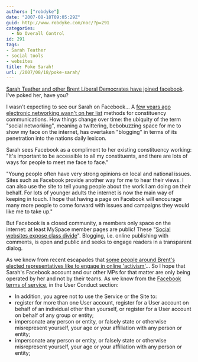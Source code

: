 ```yaml
---
authors: ["robdyke"]
date: "2007-08-18T09:05:29Z"
guid: http://www.robdyke.com/noc/?p=291
categories:
  - No Overall Control
id: 291
tags:
- Sarah Teather
- social tools
- websites
title: Poke Sarah!
url: /2007/08/18/poke-sarah/
---
```

[Sarah Teather and other Brent Liberal Democrates have joined facebook](http://www.brentlibdems.org.uk/news/000385.html "Link to related Lib Dem news page"). I've poked her, have you?

I wasn't expecting to see our Sarah on Facebook... A [few years ago electronic networking wasn't on her list](http://www.robdyke.com/stmp/?p=31 "An archived blog posting") methods for constituency communications. How things change over time: the ubiquity of the term "social networking", meaning a twittering, bebobuzzing space for me to show my face on the internet, has overtaken "blogging" in terms of its penetration into the nations daily lexicon.

<p class="news">
  Sarah sees Facebook as a compliment to her existing constituency working: "It's important to be accessible to all my constituents, and there are lots of ways for people to meet me face to face."
</p>

<p class="news">
  "Young people often have very strong opinions on local and national issues. Sites such as Facebook provide another way for me to hear their views. I can also use the site to tell young people about the work I am doing on their behalf. For lots of younger adults the internet is now the main way of keeping in touch. I hope that having a page on Facebook will encourage many more people to come forward with issues and campaigns they would like me to take up."
</p>

But Facebook is a closed community, a members only space on the internet: at least MySpace member pages are public! These "[Social websites expose class divide](http://www.guardian.co.uk/international/story/0,,2111020,00.html "A Guardian news story of the same title")". Blogging, i.e. online publishing with comments, is open and public and seeks to engage readers in a transparent dialog.
  
As we know from recent escapades that [some people around Brent's elected representatives like to engage in online 'activism'](http://www.recessmonkey.com/2007/07/06/wiki-wars/ "A blog post exposing wiki wars between Brent MPs")... So I hope that Sarah's Facebook account and our other MPs for that matter are only being operated by her and not by their teams. As we know from the [Facebook terms of service](http://www.facebook.com/terms.php), in the User Conduct section:

  * In addition, you agree not to use the Service or the Site to:
  * register for more than one User account, register for a User account on behalf of an individual other than yourself, or register for a User account on behalf of any group or entity;
  * impersonate any person or entity, or falsely state or otherwise misrepresent yourself, your age or your affiliation with any person or entity;
  * impersonate any person or entity, or falsely state or otherwise misrepresent yourself, your age or your affiliation with any person or entity;